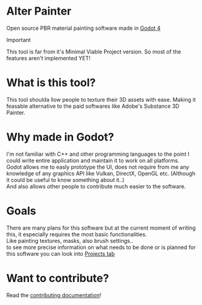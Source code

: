 # Alter Painter
Open source PBR material painting software made in <a href="https://github.com/godotengine/godot">Godot 4</a>
> [!IMPORTANT]  
> This tool is far from it's Minimal Viable Project version. So most of the features aren't implemented YET!

# What is this tool?
This tool shoulda llow people to texture their 3D assets with ease. Making it feasable alternative to the paid softwares like Adobe's Substance 3D Painter.
# Why made in Godot?
I'm not familiar with C++ and other programming languages to the point I could write entire application and maintain it to work on all platforms.
<br>Godot allows me to easly prototype the UI, does not require from me any knowledge of any graphics API like Vulkan, DirectX, OpenGL etc. (Although it could be useful to know something about it..)
<br>And also allows other people to contribute much easier to the software.
# Goals
There are many plans for this software but at the current moment of writing this, it especially requires the most basic functionalities.
<br>Like painting textures, masks, also brush settings.. 
<br> to see more precise information on what needs to be done or is planned for this software you can look into <a href="I'll need to set the link here :d">Projects tab</a>
# Want to contribute?
Read the <a href="I'll need to set the link here :d">contributing documentation</a>!

